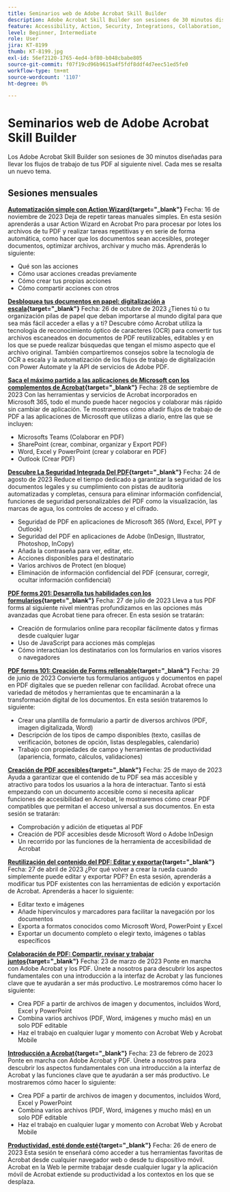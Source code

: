 ```yaml
---
title: Seminarios web de Adobe Acrobat Skill Builder
description: Adobe Acrobat Skill Builder son sesiones de 30 minutos diseñadas para llevar tus flujos de trabajo de PDF al siguiente nivel
feature: Accessibility, Action, Security, Integrations, Collaboration, Edit PDF, Convert PDF, Share, Mobile, Skill Builder, Form
level: Beginner, Intermediate
role: User
jira: KT-8199
thumb: KT-8199.jpg
exl-id: 56ef2120-1765-4ed4-bf80-b048cbabe805
source-git-commit: f07f19cd96b9615a4f5fdf8ddf4d7eec51ed5fe0
workflow-type: tm+mt
source-wordcount: '1107'
ht-degree: 0%

---
```


# Seminarios web de Adobe Acrobat Skill Builder

Los Adobe Acrobat Skill Builder son sesiones de 30 minutos diseñadas para llevar los flujos de trabajo de tus PDF al siguiente nivel. Cada mes se resalta un nuevo tema.

## Sesiones mensuales

**[Automatización simple con Action Wizard](https://teamwork.adobe.com/adobe-acrobat-skill-builder/attendease/networking/experience/41d505bb-252a-4e26-9576-6ae82293e6c9/97be1628-5cb6-44be-ac61-c0cc26fbb58d){target="_blank"}**
Fecha: 16 de noviembre de 2023 Deja de repetir tareas manuales simples. En esta sesión aprenderás a usar Action Wizard en Acrobat Pro para procesar por lotes los archivos de tu PDF y realizar tareas repetitivas y en serie de forma automática, como hacer que los documentos sean accesibles, proteger documentos, optimizar archivos, archivar y mucho más. Aprenderás lo siguiente:

* Qué son las acciones
* Cómo usar acciones creadas previamente
* Cómo crear tus propias acciones
* Cómo compartir acciones con otros

**[Desbloquea tus documentos en papel: digitalización a escala](https://teamwork.adobe.com/adobe-acrobat-skill-builder/attendease/networking/experience/46e148fe-92c0-4d79-ac83-8888e9f0521e/dfcf3b90-4390-4c6e-abd9-20ba6e913dc1){target="_blank"}**
Fecha: 26 de octubre de 2023 ¿Tienes tú o tu organización pilas de papel que deban importarse al mundo digital para que sea más fácil acceder a ellas y a ti? Descubre cómo Acrobat utiliza la tecnología de reconocimiento óptico de caracteres (OCR) para convertir tus archivos escaneados en documentos de PDF reutilizables, editables y en los que se puede realizar búsquedas que tengan el mismo aspecto que el archivo original. También compartiremos consejos sobre la tecnología de OCR a escala y la automatización de los flujos de trabajo de digitalización con Power Automate y la API de servicios de Adobe PDF.

**[Saca el máximo partido a las aplicaciones de Microsoft con los complementos de Acrobat](https://teamwork.adobe.com/adobe-acrobat-skill-builder/attendease/networking/experience/8b4ea780-6e4d-48b6-8c70-ea10245a5a64/b4fe64de-3614-4a6d-94c6-ff6612ac07fb){target="_blank"}**
Fecha: 28 de septiembre de 2023 Con las herramientas y servicios de Acrobat incorporados en Microsoft 365, todo el mundo puede hacer negocios y colaborar más rápido sin cambiar de aplicación. Te mostraremos cómo añadir flujos de trabajo de PDF a las aplicaciones de Microsoft que utilizas a diario, entre las que se incluyen:

* Microsofts Teams (Colaborar en PDF)
* SharePoint (crear, combinar, organizar y Export PDF)
* Word, Excel y PowerPoint (crear y colaborar en PDF)
* Outlook (Crear PDF)

**[Descubre La Seguridad Integrada Del PDF](https://teamwork.adobe.com/adobe-acrobat-skill-builder/attendease/networking/experience/b454ab64-9c2e-4aec-bcf9-ca82e3a6b869/3a456ace-042e-41c8-8e8c-d285e9ba0ab8){target="_blank"}**
Fecha: 24 de agosto de 2023 Reduce el tiempo dedicado a garantizar la seguridad de los documentos legales y su cumplimiento con pistas de auditoría automatizadas y completas, censura para eliminar información confidencial, funciones de seguridad personalizables del PDF como la visualización, las marcas de agua, los controles de acceso y el cifrado.

* Seguridad de PDF en aplicaciones de Microsoft 365 (Word, Excel, PPT y Outlook)
* Seguridad del PDF en aplicaciones de Adobe (InDesign, Illustrator, Photoshop, InCopy)
* Añada la contraseña para ver, editar, etc.
* Acciones disponibles para el destinatario
* Varios archivos de Protect (en bloque)
* Eliminación de información confidencial del PDF (censurar, corregir, ocultar información confidencial)

**[PDF forms 201: Desarrolla tus habilidades con los formularios](https://adobe-acrobat-skill-builder.joinus.adobeevents.com/attendease/networking/experience/32518a73-e152-42b5-825c-b31ce53ab1f2/b9966934-6a5b-49c2-a9b0-d434543ce7f4){target="_blank"}**
Fecha: 27 de julio de 2023 Lleva a tus PDF forms al siguiente nivel mientras profundizamos en las opciones más avanzadas que Acrobat tiene para ofrecer. En esta sesión se tratarán:

* Creación de formularios online para recopilar fácilmente datos y firmas desde cualquier lugar
* Uso de JavaScript para acciones más complejas
* Cómo interactúan los destinatarios con los formularios en varios visores o navegadores

**[PDF forms 101: Creación de Forms rellenable](https://adobe-acrobat-skill-builder.joinus.adobeevents.com/attendease/networking/experience/795f4bc7-db42-4022-a624-8a53c51174c6/9d685d0f-4a5b-4236-a1ef-081d1403fb41){target="_blank"}**
Fecha: 29 de junio de 2023 Convierte tus formularios antiguos y documentos en papel en PDF digitales que se pueden rellenar con facilidad. Acrobat ofrece una variedad de métodos y herramientas que te encaminarán a la transformación digital de los documentos. En esta sesión trataremos lo siguiente:

* Crear una plantilla de formulario a partir de diversos archivos (PDF, imagen digitalizada, Word)
* Descripción de los tipos de campo disponibles (texto, casillas de verificación, botones de opción, listas desplegables, calendario)
* Trabajo con propiedades de campo y herramientas de productividad (apariencia, formato, cálculos, validaciones)

**[Creación de PDF accesibles](https://teamwork.adobe.com/adobe-acrobat-skill-builder/attendease/networking/experience/4ff4d607-8c9f-47dd-ac4f-3b351a0a0fe3/2eb92255-d963-4ff7-b278-2a95a11db755){target="_blank"}**
Fecha: 25 de mayo de 2023 Ayuda a garantizar que el contenido de tu PDF sea más accesible y atractivo para todos los usuarios a la hora de interactuar. Tanto si está empezando con un documento accesible como si necesita aplicar funciones de accesibilidad en Acrobat, le mostraremos cómo crear PDF compatibles que permitan el acceso universal a sus documentos. En esta sesión se tratarán:

* Comprobación y adición de etiquetas al PDF
* Creación de PDF accesibles desde Microsoft Word o Adobe InDesign
* Un recorrido por las funciones de la herramienta de accesibilidad de Acrobat

**[Reutilización del contenido del PDF: Editar y exportar](https://adobe-acrobat-skill-builder.joinus.adobeevents.com/attendease/networking/experience/aac3b9af-7d54-4ea5-a6fa-61bc7acea87f/8d7341ee-ff0f-492a-b3fd-935bd11d4ed0){target="_blank"}**
Fecha: 27 de abril de 2023 ¿Por qué volver a crear la rueda cuando simplemente puede editar y exportar PDF? En esta sesión, aprenderás a modificar tus PDF existentes con las herramientas de edición y exportación de Acrobat. Aprenderás a hacer lo siguiente:

* Editar texto e imágenes
* Añade hipervínculos y marcadores para facilitar la navegación por los documentos
* Exporta a formatos conocidos como Microsoft Word, PowerPoint y Excel
* Exportar un documento completo o elegir texto, imágenes o tablas específicos

**[Colaboración de PDF: Compartir, revisar y trabajar juntos](https://adobe-acrobat-skill-builder.joinus.adobeevents.com/attendease/networking/experience/0ef4709b-0a04-418e-a185-7efdd676c2dd/6a95bece-6f24-46f5-a17f-b408464281be){target="_blank"}**
Fecha: 23 de marzo de 2023 Ponte en marcha con Adobe Acrobat y los PDF. Únete a nosotros para descubrir los aspectos fundamentales con una introducción a la interfaz de Acrobat y las funciones clave que te ayudarán a ser más productivo. Le mostraremos cómo hacer lo siguiente:

* Crea PDF a partir de archivos de imagen y documentos, incluidos Word, Excel y PowerPoint
* Combina varios archivos (PDF, Word, imágenes y mucho más) en un solo PDF editable
* Haz el trabajo en cualquier lugar y momento con Acrobat Web y Acrobat Mobile

**[Introducción a Acrobat](https://adobe-acrobat-skill-builder.joinus.adobeevents.com/attendease/networking/experience/5d8acc24-47a1-4db8-b419-8587bfb12708/fe8ec392-f29a-4e25-b7a3-61f48eea45ab){target="_blank"}**
Fecha: 23 de febrero de 2023 Ponte en marcha con Adobe Acrobat y PDF. Únete a nosotros para descubrir los aspectos fundamentales con una introducción a la interfaz de Acrobat y las funciones clave que te ayudarán a ser más productivo. Le mostraremos cómo hacer lo siguiente:

* Crea PDF a partir de archivos de imagen y documentos, incluidos Word, Excel y PowerPoint
* Combina varios archivos (PDF, Word, imágenes y mucho más) en un solo PDF editable
* Haz el trabajo en cualquier lugar y momento con Acrobat Web y Acrobat Mobile

**[Productividad, esté donde esté](https://adobe-acrobat-skill-builder.joinus.adobeevents.com/attendease/networking/experience/9ab6c7a2-5ca2-4670-9a33-2ac11a1cb542/0b591876-aeae-45af-b41a-07a8326043f2){target="_blank"}**
Fecha: 26 de enero de 2023 Esta sesión te enseñará cómo acceder a tus herramientas favoritas de Acrobat desde cualquier navegador web o desde tu dispositivo móvil. Acrobat en la Web le permite trabajar desde cualquier lugar y la aplicación móvil de Acrobat extiende su productividad a los contextos en los que se desplaza.